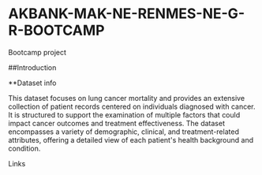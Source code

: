 # AKBANK-MAK-NE-RENMES-NE-G-R-BOOTCAMP
Bootcamp project

##Introduction 

**Dataset info

This dataset focuses on lung cancer mortality and provides an extensive collection of patient records centered on individuals diagnosed with cancer. It is structured to support the examination of multiple factors that could impact cancer outcomes and treatment effectiveness. The dataset encompasses a variety of demographic, clinical, and treatment-related attributes, offering a detailed view of each patient's health background and condition.

Links 
